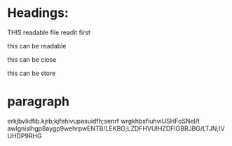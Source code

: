 # Headings:

THIS readable file readit first

this can be readable

this can be close

this can be store

# paragraph 
erkjbvlidfib.kjrb;kjfehivupasuidfh;senrf wrgkhbsfiuhviUSHFoSNel/t awlgnislhgp8aygp9wehrpwENTB/LEKBG;LZDFHVUIHZDFIGBRJBG/LTJN;IVUHDP9RHG

